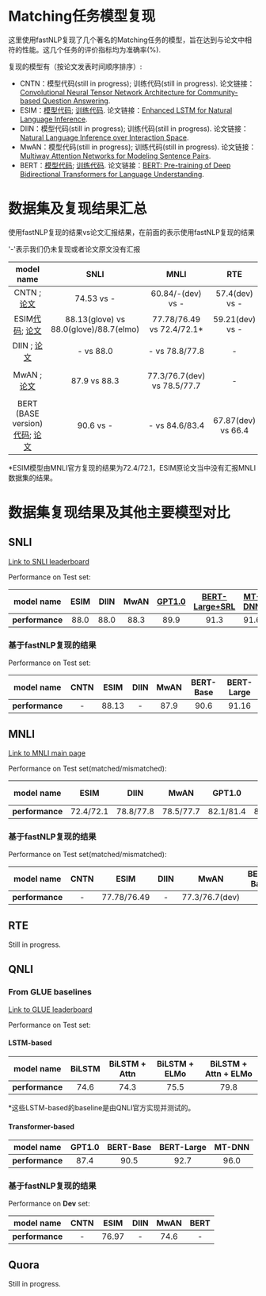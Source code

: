 # Matching任务模型复现
这里使用fastNLP复现了几个著名的Matching任务的模型，旨在达到与论文中相符的性能。这几个任务的评价指标均为准确率(%).

复现的模型有（按论文发表时间顺序排序）:
- CNTN：模型代码(still in progress)[](); 训练代码(still in progress)[]().
论文链接：[Convolutional Neural Tensor Network Architecture for Community-based Question Answering](https://www.aaai.org/ocs/index.php/IJCAI/IJCAI15/paper/view/11401/10844). 
- ESIM：[模型代码](model/esim.py); [训练代码](matching_esim.py).
论文链接：[Enhanced LSTM for Natural Language Inference](https://arxiv.org/pdf/1609.06038.pdf).
- DIIN：模型代码(still in progress)[](); 训练代码(still in progress)[]().
论文链接：[Natural Language Inference over Interaction Space](https://arxiv.org/pdf/1709.04348.pdf).
- MwAN：模型代码(still in progress)[](); 训练代码(still in progress)[]().
论文链接：[Multiway Attention Networks for Modeling Sentence Pairs](https://www.ijcai.org/proceedings/2018/0613.pdf).
- BERT：[模型代码](model/bert.py); [训练代码](matching_bert.py).
论文链接：[BERT: Pre-training of Deep Bidirectional Transformers for Language Understanding](https://arxiv.org/pdf/1810.04805.pdf).

# 数据集及复现结果汇总

使用fastNLP复现的结果vs论文汇报结果，在前面的表示使用fastNLP复现的结果

'\-'表示我们仍未复现或者论文原文没有汇报

model name | SNLI | MNLI | RTE | QNLI | Quora
:---: | :---: | :---: | :---: | :---: | :---:
CNTN [](); [论文](https://www.aaai.org/ocs/index.php/IJCAI/IJCAI15/paper/view/11401/10844) | 74.53 vs - | 60.84/-(dev) vs - | 57.4(dev) vs - | 62.53(dev) vs - | - |
ESIM[代码](model/bert.py); [论文](https://arxiv.org/pdf/1609.06038.pdf) | 88.13(glove) vs 88.0(glove)/88.7(elmo) | 77.78/76.49 vs 72.4/72.1* | 59.21(dev) vs - | 76.97(dev) vs - | - |
DIIN [](); [论文](https://arxiv.org/pdf/1709.04348.pdf) | - vs 88.0 | - vs 78.8/77.8 | - | - | - vs 89.06 |
MwAN [](); [论文](https://www.ijcai.org/proceedings/2018/0613.pdf) | 87.9 vs 88.3 | 77.3/76.7(dev) vs 78.5/77.7 | - | 74.6(dev) vs - | 85.6 vs 89.12 |
BERT (BASE version)[代码](model/bert.py); [论文](https://arxiv.org/pdf/1810.04805.pdf) | 90.6 vs - | - vs 84.6/83.4| 67.87(dev) vs 66.4 | 90.97(dev) vs 90.5 | - |

*ESIM模型由MNLI官方复现的结果为72.4/72.1，ESIM原论文当中没有汇报MNLI数据集的结果。

# 数据集复现结果及其他主要模型对比
## SNLI
[Link to SNLI leaderboard](https://nlp.stanford.edu/projects/snli/)

Performance on Test set:

model name | ESIM | DIIN | MwAN | [GPT1.0](https://s3-us-west-2.amazonaws.com/openai-assets/research-covers/language-unsupervised/language_understanding_paper.pdf) | [BERT-Large+SRL](https://arxiv.org/pdf/1809.02794.pdf) | [MT-DNN](https://arxiv.org/pdf/1901.11504.pdf) 
:---: | :---: | :---: | :---: | :---: | :---: | :---:
__performance__ | 88.0 | 88.0 | 88.3 | 89.9 | 91.3 | 91.6 |

### 基于fastNLP复现的结果
Performance on Test set:

model name | CNTN | ESIM | DIIN | MwAN | BERT-Base | BERT-Large
:---: | :---: | :---: | :---: | :---: |  :---: | :---:
__performance__ | - | 88.13 | - | 87.9 | 90.6 | 91.16

## MNLI
[Link to MNLI main page](https://www.nyu.edu/projects/bowman/multinli/)

Performance on Test set(matched/mismatched):

model name | ESIM | DIIN | MwAN | GPT1.0 | BERT-Base | MT-DNN 
:---: | :---: | :---: | :---: | :---: | :---: | :---:
__performance__ | 72.4/72.1 | 78.8/77.8 | 78.5/77.7 | 82.1/81.4 | 84.6/83.4 | 87.9/87.4 |

### 基于fastNLP复现的结果
Performance on Test set(matched/mismatched):

model name | CNTN | ESIM | DIIN | MwAN | BERT-Base 
:---: | :---: | :---: | :---: | :---: | :---: |
__performance__ | - | 77.78/76.49 | - | 77.3/76.7(dev) | - |


## RTE

Still in progress.

## QNLI

### From GLUE baselines
[Link to GLUE leaderboard](https://gluebenchmark.com/leaderboard)

Performance on Test set:
#### LSTM-based
model name | BiLSTM | BiLSTM + Attn | BiLSTM + ELMo | BiLSTM + Attn + ELMo
:---: | :---: | :---: | :---: | :---: |
__performance__ | 74.6 | 74.3 | 75.5 | 79.8 |

*这些LSTM-based的baseline是由QNLI官方实现并测试的。

#### Transformer-based
model name | GPT1.0 | BERT-Base | BERT-Large | MT-DNN
:---: | :---: | :---: | :---: | :---: |
__performance__ | 87.4 | 90.5 | 92.7 | 96.0 |



### 基于fastNLP复现的结果
Performance on __Dev__ set:

model name | CNTN | ESIM | DIIN | MwAN | BERT 
:---: | :---: | :---: | :---: | :---: | :---:
__performance__ | - | 76.97 | - | 74.6 | -

## Quora

Still in progress.

